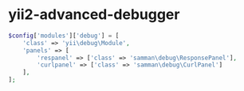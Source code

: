 
# yii2-advanced-debugger



```php
$config['modules']['debug'] = [
    'class' => 'yii\debug\Module',
    'panels' => [
        'respanel' => ['class' => 'samman\debug\ResponsePanel'],
        'curlpanel' => ['class' => 'samman\debug\CurlPanel']
    ],
];
```